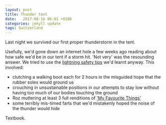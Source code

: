 ```yaml
---
layout: post
title: Thunder tent
date:   2017-08-16 06:01 +0100
categories: jekyll update
tags: Switzerland
---
```


Last night we survived our first proper thunderstorm in the tent. 

Usefully, we'd gone down an internet hole a few weeks ago reading about how safe we'd be in our tent if a storm hit. 'Not very' was the resounding answer. We tried to use the [lightning safety tips](http://www.nationalgeographic.com/environment/natural-disasters/lightning-safety-tips/) we'd learnt anyway. This involved:

- clutching a walking boot each for 2 hours in the misguided hope that the rubber soles would ground us 
- crouching in unsustainable positions in our attempts to stay low without having too much of our bodies touching the ground
- Roz muttering at least 3 full renditions of ['My Favourite Things'](http://youtu.be/0IagRZBvLtw)
- some terribly mis-timed farts that we'd mistakenly hoped the noise of the thunder would hide

Textbook.


